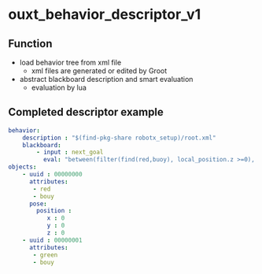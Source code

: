 # ouxt_behavior_descriptor_v1

## Function
- load behavior tree from xml file
    - xml files are generated or edited by Groot
- abstract blackboard description and smart evaluation
    - evaluation by lua

## Completed descriptor example
~~~yaml
behavior:
    description : "$(find-pkg-share robotx_setup)/root.xml"
    blackboard:
        - input : next_goal
          eval: "between(filter(find(red,buoy), local_position.z >=0), filter(find(green,buoy), local_position.z >=0))"    # <- luaで評価    
objects:
    - uuid : 00000000
      attributes:
       - red
       - bouy
      pose:
        position :
           x : 0
           y : 0
           z : 0
    - uuid : 00000001
      attributes:
       - green
       - bouy
~~~